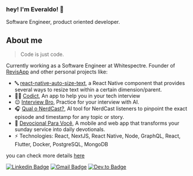 

### hey! I'm Everaldo! 👋

Software Engineer, product oriented developer.

## About me

> Code is just code.

Currently working as a Software Engineer at Whitespectre. Founder of [RevisApp](https://revisapp.com) and other personal projects like:
- 🔤 [react-native-auto-size-text](https://github.com/juniorklawa/react-native-auto-size-text), a React Native component that provides several ways to resize text within a certain dimension/parent.
- 👨‍💻 [Codict](https://play.google.com/store/apps/details?id=com.codict), An app to help you in your tech interview
- 😉 [Interview Bro](https://interviewbro.io), Practice for your interview with AI.
- 🎧 [Qual o NerdCast?](https://qualonerdcast.com), AI tool for NerdCast listeners to pinpoint the exact episode and timestamp for any topic or story.
- 📖 [Devocional Para Você](https://devocionalparavoce.com), A mobile and web app that transforms your sunday service into daily devotionals.
-  ⚡ Technologies: React, NextJS, React Native, Node, GraphQL, React, Flutter, Docker, PostgreSQL, MongoDB

you can check more details [here](https://brainoverflow.dev/projects)


[![Linkedin Badge](https://img.shields.io/badge/LinkedIn-0077B5?style=for-the-badge&logo=linkedin&logoColor=white)](https://www.linkedin.com/in/everaldojuniorklawa/)
[![Gmail Badge](https://img.shields.io/badge/Gmail-D14836?style=for-the-badge&logo=gmail&logoColor=white)](mailto:juniorklawa10@gmail.com)
[![Dev.to Badge](https://img.shields.io/badge/dev.to-0A0A0A?style=for-the-badge&logo=dev.to&logoColor=white)](https://dev.to/juniorklawa)
 


	
